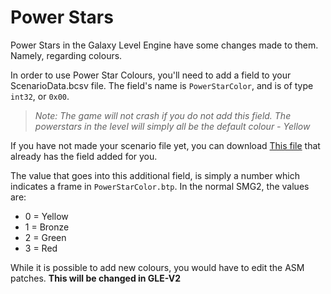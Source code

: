 # Power Stars
Power Stars in the Galaxy Level Engine have some changes made to them. Namely, regarding colours.

In order to use Power Star Colours, you'll need to add a field to your ScenarioData.bcsv file. The field's name is `PowerStarColor`, and is of type `int32`, or `0x00`.

> *Note: The game will not crash if you do not add this field. The powerstars in the level will simply all be the default colour - Yellow*

If you have not made your scenario file yet, you can download [This file](LINK) that already has the field added for you.

The value that goes into this additional field, is simply a number which indicates a frame in `PowerStarColor.btp`. In the normal SMG2, the values are:
- 0 = Yellow
- 1 = Bronze
- 2 = Green
- 3 = Red

While it is possible to add new colours, you would have to edit the ASM patches. **This will be changed in GLE-V2**